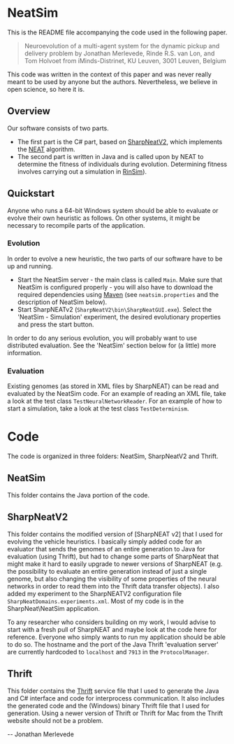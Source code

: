 # NeatSim

This is the README file accompanying the code used in the following paper.

>	Neuroevolution of a multi-agent system for the dynamic pickup and delivery problem
>	by Jonathan Merlevede, Rinde R.S. van Lon, and Tom Holvoet
>	from iMinds-Distrinet, KU Leuven, 3001 Leuven, Belgium

This code was written in the context of this paper and was never really meant to be used by anyone but the authors. Nevertheless, we believe in open science, so here it is.

## Overview
Our software consists of two parts.

* The first part is the C# part, based on [SharpNeatV2](http://sourceforge.net/projects/sharpneat/files/sharpneat2/), which implements the [NEAT](http://www.cs.ucf.edu/~kstanley/neat.html) algorithm.
* The second part is written in Java and is called upon by NEAT to determine the fitness of individuals during evolution. Determining fitness involves carrying out a simulation in [RinSim](https://github.com/rinde/RinSim)).

## Quickstart
Anyone who runs a 64-bit Windows system should be able to evaluate or evolve their own heuristic as follows. On other systems, it might be necessary to recompile parts of the application.

### Evolution
In order to evolve a new heuristic, the two parts of our software have to be up and running.

* Start the NeatSim server - the main class is called `Main`. Make sure that NeatSim is configured properly - you will also have to download the required dependencies using [Maven](http://maven.apache.org/) (see `neatsim.properties` and the description of NeatSim below).
* Start SharpNEATv2 (`SharpNeatV2\bin\SharpNeatGUI.exe`). Select the 'NeatSim - Simulation' experiment, the desired evolutionary properties and press the start button.

In order to do any serious evolution, you will probably want to use distributed evaluation. See the 'NeatSim' section below for (a little) more information.

### Evaluation
Existing genomes (as stored in XML files by SharpNEAT) can be read and evaluated by the NeatSim code. For an example of reading an XML file, take a look at the test class `TestNeuralNetworkReader`. For an example of how to start a simulation, take a look at the test class  `TestDeterminism`.

# Code
The code is organized in three folders: NeatSim, SharpNeatV2 and Thrift.

## NeatSim
This folder contains the Java portion of the code.


## SharpNeatV2
This folder contains the modified version of [SharpNEAT v2] that I used for evolving the vehicle heuristics. I basically simply added code for an evaluator that sends the genomes of an entire generation to Java for evaluation (using Thrift), but had to change some parts of SharpNeat that might make it hard to easily upgrade to newer versions of SharpNEAT (e.g. the possibility to evaluate an entire generation instead of just a single genome, but also changing the visibility of some properties of the neural networks in order to read them into the Thrift data transfer objects). I also added my experiment to the SharpNEATV2 configuration file `SharpNeatDomains.experiments.xml`. Most of my code is in the SharpNeat\NeatSim application.

To any researcher who considers building on my work, I would advise to start with a fresh pull of SharpNEAT and maybe look at the code here for reference. Everyone who simply wants to run my application should be able to do so. The hostname and the port of the Java Thrift 'evaluation server' are currently hardcoded to `localhost` and `7913` in the `ProtocolManager`.

## Thrift
This folder contains the [Thrift](http://thrift.apache.org/) service file that I used to generate the Java and C# interface and code for interprocess communication. It also includes the generated code and the (Windows) binary Thrift file that I used for generation. Using a newer version of Thrift or Thrift for Mac from the Thrift website should not be a problem.


-- Jonathan Merlevede




